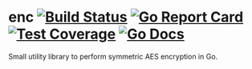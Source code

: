 # enc [![Build Status](https://travis-ci.org/ibrt/enc.svg?branch=master)](https://travis-ci.org/ibrt/enc) [![Go Report Card](https://goreportcard.com/badge/github.com/ibrt/enc)](https://goreportcard.com/report/github.com/ibrt/enc) [![Test Coverage](https://codecov.io/gh/ibrt/enc/branch/master/graph/badge.svg)](https://codecov.io/gh/ibrt/enc) [![Go Docs](https://godoc.org/github.com/ibrt/enc?status.svg)](http://godoc.org/github.com/ibrt/enc)
Small utility library to perform symmetric AES encryption in Go.
